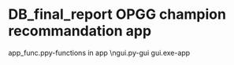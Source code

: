 # DB_final_report OPGG champion recommandation app
app_func.ppy-functions in app
\ngui.py-gui
   gui.exe-app
